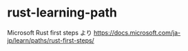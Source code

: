 # rust-learning-path
Microsoft Rust first steps より
https://docs.microsoft.com/ja-jp/learn/paths/rust-first-steps/